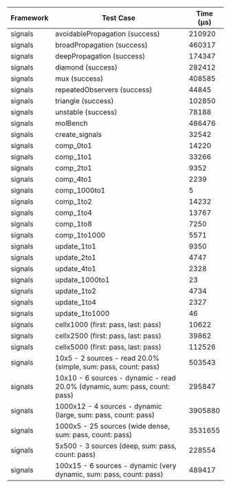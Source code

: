 | Framework | Test Case | Time (μs) |
| --- | --- | --- |
| signals | avoidablePropagation (success) | 210920 |
| signals | broadPropagation (success) | 460317 |
| signals | deepPropagation (success) | 174347 |
| signals | diamond (success) | 282412 |
| signals | mux (success) | 408585 |
| signals | repeatedObservers (success) | 44845 |
| signals | triangle (success) | 102850 |
| signals | unstable (success) | 78188 |
| signals | molBench | 486476 |
| signals | create_signals | 32542 |
| signals | comp_0to1 | 14220 |
| signals | comp_1to1 | 33266 |
| signals | comp_2to1 | 9352 |
| signals | comp_4to1 | 2239 |
| signals | comp_1000to1 | 5 |
| signals | comp_1to2 | 14232 |
| signals | comp_1to4 | 13767 |
| signals | comp_1to8 | 7250 |
| signals | comp_1to1000 | 5571 |
| signals | update_1to1 | 9350 |
| signals | update_2to1 | 4747 |
| signals | update_4to1 | 2328 |
| signals | update_1000to1 | 23 |
| signals | update_1to2 | 4734 |
| signals | update_1to4 | 2327 |
| signals | update_1to1000 | 46 |
| signals | cellx1000 (first: pass, last: pass) | 10622 |
| signals | cellx2500 (first: pass, last: pass) | 39862 |
| signals | cellx5000 (first: pass, last: pass) | 112526 |
| signals | 10x5 - 2 sources - read 20.0% (simple, sum: pass, count: pass) | 503543 |
| signals | 10x10 - 6 sources - dynamic - read 20.0% (dynamic, sum: pass, count: pass) | 295847 |
| signals | 1000x12 - 4 sources - dynamic (large, sum: pass, count: pass) | 3905880 |
| signals | 1000x5 - 25 sources (wide dense, sum: pass, count: pass) | 3531655 |
| signals | 5x500 - 3 sources (deep, sum: pass, count: pass) | 228554 |
| signals | 100x15 - 6 sources - dynamic (very dynamic, sum: pass, count: pass) | 489417 |
